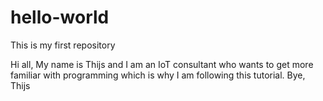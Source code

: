 # hello-world
This is my first repository

Hi all,
My name is Thijs and I am an IoT consultant who wants to get more familiar with programming which is why I am following this tutorial.
Bye,
Thijs
